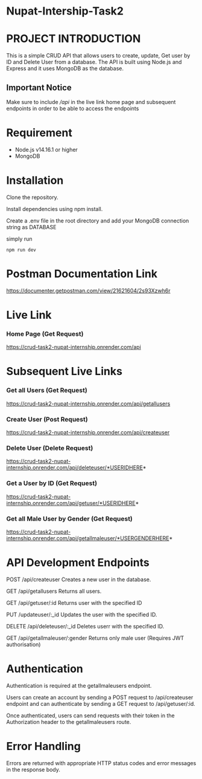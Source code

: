 # Nupat-Intership-Task2



# PROJECT INTRODUCTION
This is a simple CRUD API that allows users to create, update, Get user by ID and Delete User from a database. 
The API is built using Node.js and Express and it uses MongoDB as the database.

## Important Notice
Make sure to include */api* in the live link home page and subsequent endpoints in order to be able to access the endpoints


# Requirement

* Node.js v14.16.1 or higher
* MongoDB


# Installation

Clone the repository.

Install dependencies using npm install.

Create a .env file in the root directory and add your MongoDB connection string as DATABASE

simply run 
```
npm run dev
```

# Postman Documentation Link
https://documenter.getpostman.com/view/21621604/2s93Xzwh6r


# Live Link

### Home Page (Get Request)
https://crud-task2-nupat-internship.onrender.com/api


# Subsequent Live Links

### Get all Users (Get Request)
https://crud-task2-nupat-internship.onrender.com/api/getallusers

### Create User (Post Request)
https://crud-task2-nupat-internship.onrender.com/api/createuser

### Delete User (Delete Request)
https://crud-task2-nupat-internship.onrender.com/api/deleteuser/*USERIDHERE*

### Get a User by ID (Get Request)
https://crud-task2-nupat-internship.onrender.com/api/getuser/*USERIDHERE*

### Get all Male User by Gender (Get Request)
https://crud-task2-nupat-internship.onrender.com/api/getallmaleuser/*USERGENDERHERE*


# API Development Endpoints
POST /api/createuser
Creates a new user in the database.

GET /api/getallusers
Returns all users.

GET /api/getuser/:id
Returns user with the specified ID

PUT /updateuser/:_id
Updates the user with the specified ID.

DELETE /api/deleteuser/:_id
Deletes userr with the specified ID.

GET /api/getallmaleuser/:gender
Returns only male user (Requires JWT authorisation)

# Authentication
Authentication is required at the getallmaleusers endpoint.

Users can create an account by sending a POST request to /api/createuser endpoint and can authenticate by sending a GET request to /api/getuser/:id.

Once authenticated, users can send requests with their token in the Authorization header to the getallmaleusers route.


# Error Handling
Errors are returned with appropriate HTTP status codes and error messages in the response body.

